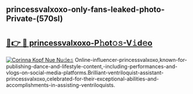 ## princessvalxoxo-only-fans​-leaked-photo​-Private-(570sl)


# <h2><a href="https://mediaupload.pro?title=princessvalxoxo&ref=git">🔗👉 🔴 princessvalxoxo-P𝚑ot𝚘𝚜-V𝚒d𝚎o</a></h2>

[![Corinna Kopf Nue Nu𝚍e𝚜](https://i.imgur.com/0qMVB7G.gif)](https://mediaupload.pro?title=princessvalxoxo&ref=git)
Online-influencer-princessvalxoxo,known-for-publishing-dance-and-lifestyle-content,-including-performances-and-vlogs-on-social-media-platforms.Brilliant-ventriloquist-assistant-princessvalxoxo,celebrated-for-their-exceptional-abilities-and-accomplishments-in-assisting-ventriloquists.  